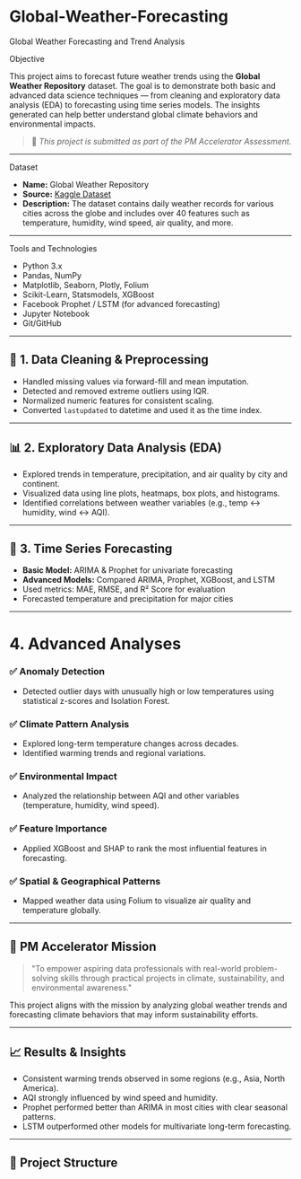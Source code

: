 # Global-Weather-Forecasting

Global Weather Forecasting and Trend Analysis

Objective

This project aims to forecast future weather trends using the **Global Weather Repository** dataset. The goal is to demonstrate both basic and advanced data science techniques — from cleaning and exploratory data analysis (EDA) to forecasting using time series models. The insights generated can help better understand global climate behaviors and environmental impacts.

> 📌 *This project is submitted as part of the PM Accelerator Assessment.*

---

 Dataset

- **Name:** Global Weather Repository
- **Source:** [Kaggle Dataset](https://www.kaggle.com/datasets/nelgiriyewithana/global-weather-repository)
- **Description:** The dataset contains daily weather records for various cities across the globe and includes over 40 features such as temperature, humidity, wind speed, air quality, and more.

---

  Tools and Technologies

- Python 3.x
- Pandas, NumPy
- Matplotlib, Seaborn, Plotly, Folium
- Scikit-Learn, Statsmodels, XGBoost
- Facebook Prophet / LSTM (for advanced forecasting)
- Jupyter Notebook
- Git/GitHub

---

## 🧼 1. Data Cleaning & Preprocessing

- Handled missing values via forward-fill and mean imputation.
- Detected and removed extreme outliers using IQR.
- Normalized numeric features for consistent scaling.
- Converted `lastupdated` to datetime and used it as the time index.

---

## 📊 2. Exploratory Data Analysis (EDA)

- Explored trends in temperature, precipitation, and air quality by city and continent.
- Visualized data using line plots, heatmaps, box plots, and histograms.
- Identified correlations between weather variables (e.g., temp ↔ humidity, wind ↔ AQI).

---

## 🔮 3. Time Series Forecasting

- **Basic Model:** ARIMA & Prophet for univariate forecasting
- **Advanced Models:** Compared ARIMA, Prophet, XGBoost, and LSTM
- Used metrics: MAE, RMSE, and R² Score for evaluation
- Forecasted temperature and precipitation for major cities

---

# 4. Advanced Analyses

### ✅ Anomaly Detection
- Detected outlier days with unusually high or low temperatures using statistical z-scores and Isolation Forest.

### ✅ Climate Pattern Analysis
- Explored long-term temperature changes across decades.
- Identified warming trends and regional variations.

### ✅ Environmental Impact
- Analyzed the relationship between AQI and other variables (temperature, humidity, wind speed).

### ✅ Feature Importance
- Applied XGBoost and SHAP to rank the most influential features in forecasting.

### ✅ Spatial & Geographical Patterns
- Mapped weather data using Folium to visualize air quality and temperature globally.

---

## 📌 PM Accelerator Mission

> "To empower aspiring data professionals with real-world problem-solving skills through practical projects in climate, sustainability, and environmental awareness."

This project aligns with the mission by analyzing global weather trends and forecasting climate behaviors that may inform sustainability efforts.

---

## 📈 Results & Insights

- Consistent warming trends observed in some regions (e.g., Asia, North America).
- AQI strongly influenced by wind speed and humidity.
- Prophet performed better than ARIMA in most cities with clear seasonal patterns.
- LSTM outperformed other models for multivariate long-term forecasting.

---

## 📂 Project Structure

